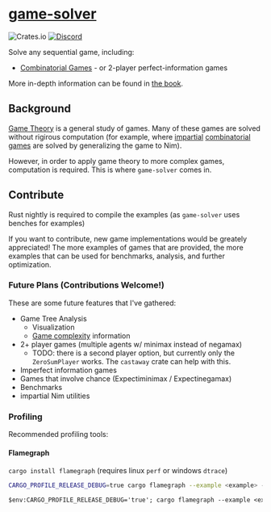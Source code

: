 # [game-solver](https://leodog896.github.io/game-solver)

![Crates.io](https://img.shields.io/crates/v/game-solver)
[![Discord](https://img.shields.io/discord/1140401094338556009)](https://discord.gg/VjbCyaX29C)

Solve any sequential game, including:
- [Combinatorial Games](https://en.wikipedia.org/wiki/Combinatorial_game_theory) - or 2-player perfect-information games

More in-depth information can be found in [the book](https://leodog896.github.io/game-solver/book).

## Background

[Game Theory](https://en.wikipedia.org/wiki/Game_theory) is a general study of games. Many of these games are solved without rigirous computation (for example, where [impartial](https://en.wikipedia.org/wiki/Impartial_game) [combinatorial games](https://en.wikipedia.org/wiki/Combinatorial_game_theory) are solved by generalizing the game to Nim).

However, in order to apply game theory to more complex games, computation is required. This is where `game-solver` comes in.

## Contribute

Rust nightly is required to compile the examples (as `game-solver` uses benches for examples)

If you want to contribute, new game implementations would be greately appreciated!
The more examples of games that are provided, the more examples that can be used
for benchmarks, analysis, and further optimization.

### Future Plans (Contributions Welcome!)

These are some future features that I've gathered:

- Game Tree Analysis
    - Visualization
    - [Game complexity](https://en.wikipedia.org/wiki/Game_complexity) information
- 2+ player games (multiple agents w/ minimax instead of negamax)
  - TODO: there is a second player option, but currently only the `ZeroSumPlayer` works. The `castaway` crate can help with this.
- Imperfect information games
- Games that involve chance (Expectiminimax / Expectinegamax)
- Benchmarks
- impartial Nim utilities

### Profiling

Recommended profiling tools:

#### Flamegraph

`cargo install flamegraph` (requires linux `perf` or windows `dtrace`)

```sh
CARGO_PROFILE_RELEASE_DEBUG=true cargo flamegraph --example <example> -- <args>
```

```ps
$env:CARGO_PROFILE_RELEASE_DEBUG='true'; cargo flamegraph --example <example> -- <args>; $env:CARGO_PROFILE_RELEASE_DEBUG=$null
```
